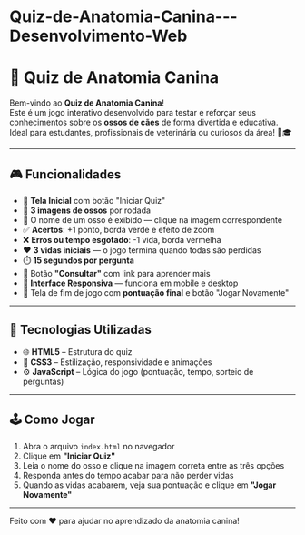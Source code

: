 # Quiz-de-Anatomia-Canina---Desenvolvimento-Web

# 🐶 Quiz de Anatomia Canina

Bem-vindo ao **Quiz de Anatomia Canina**!  
Este é um jogo interativo desenvolvido para testar e reforçar seus conhecimentos sobre os **ossos de cães** de forma divertida e educativa. Ideal para estudantes, profissionais de veterinária ou curiosos da área! 🦴🎓

---

## 🎮 Funcionalidades

- 🏁 **Tela Inicial** com botão "Iniciar Quiz"
- 📸 **3 imagens de ossos** por rodada
- 📛 O nome de um osso é exibido — clique na imagem correspondente
- ✅ **Acertos**: +1 ponto, borda verde e efeito de zoom
- ❌ **Erros ou tempo esgotado**: -1 vida, borda vermelha
- ❤️ **3 vidas iniciais** — o jogo termina quando todas são perdidas
- ⏱️ **15 segundos por pergunta**
- 🔗 Botão **"Consultar"** com link para aprender mais
- 📱 **Interface Responsiva** — funciona em mobile e desktop
- 🔁 Tela de fim de jogo com **pontuação final** e botão "Jogar Novamente"

---

## 🧠 Tecnologias Utilizadas

- 🌐 **HTML5** – Estrutura do quiz  
- 🎨 **CSS3** – Estilização, responsividade e animações  
- ⚙️ **JavaScript** – Lógica do jogo (pontuação, tempo, sorteio de perguntas)

---

## 🕹️ Como Jogar

1. Abra o arquivo `index.html` no navegador  
2. Clique em **"Iniciar Quiz"**  
3. Leia o nome do osso e clique na imagem correta entre as três opções  
4. Responda antes do tempo acabar para não perder vidas  
5. Quando as vidas acabarem, veja sua pontuação e clique em **"Jogar Novamente"**

---

Feito com ❤️ para ajudar no aprendizado da anatomia canina!



